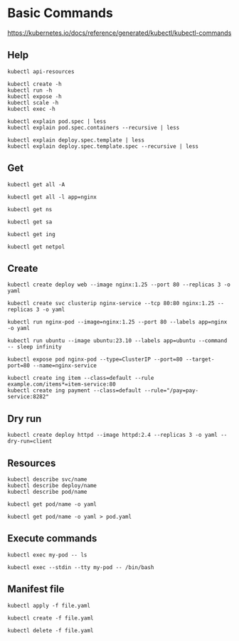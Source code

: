 # Basic Commands

https://kubernetes.io/docs/reference/generated/kubectl/kubectl-commands

## Help

```shell
kubectl api-resources
```

```shell
kubectl create -h
kubectl run -h
kubectl expose -h
kubectl scale -h
kubectl exec -h
```

```shell
kubectl explain pod.spec | less
kubectl explain pod.spec.containers --recursive | less
```

```shell
kubectl explain deploy.spec.template | less
kubectl explain deploy.spec.template.spec --recursive | less
```

## Get

```shell
kubectl get all -A
```

```shell
kubectl get all -l app=nginx
```

```shell
kubectl get ns
```

```shell
kubectl get sa
```

```shell
kubectl get ing
```

```shell
kubectl get netpol
```

## Create

```shell
kubectl create deploy web --image nginx:1.25 --port 80 --replicas 3 -o yaml
```

```shell
kubectl create svc clusterip nginx-service --tcp 80:80 nginx:1.25 --replicas 3 -o yaml
```

```shell
kubectl run nginx-pod --image=nginx:1.25 --port 80 --labels app=nginx -o yaml
```

```shell
kubectl run ubuntu --image ubuntu:23.10 --labels app=ubuntu --command -- sleep infinity
```

```shell
kubectl expose pod nginx-pod --type=ClusterIP --port=80 --target-port=80 --name=nginx-service
```

```shell
kubectl create ing item --class=default --rule example.com/items*=item-service:80
kubectl create ing payment --class=default --rule="/pay=pay-service:8282"
```

## Dry run

```shell
kubectl create deploy httpd --image httpd:2.4 --replicas 3 -o yaml --dry-run=client
```

## Resources

```shell
kubectl describe svc/name
kubectl describe deploy/name
kubectl describe pod/name
```

```shell
kubectl get pod/name -o yaml
```

```shell
kubectl get pod/name -o yaml > pod.yaml
```

## Execute commands

```shell
kubectl exec my-pod -- ls
```

```shell
kubectl exec --stdin --tty my-pod -- /bin/bash
```

## Manifest file

```shell
kubectl apply -f file.yaml
```

```shell
kubectl create -f file.yaml
```

```shell
kubectl delete -f file.yaml
```
